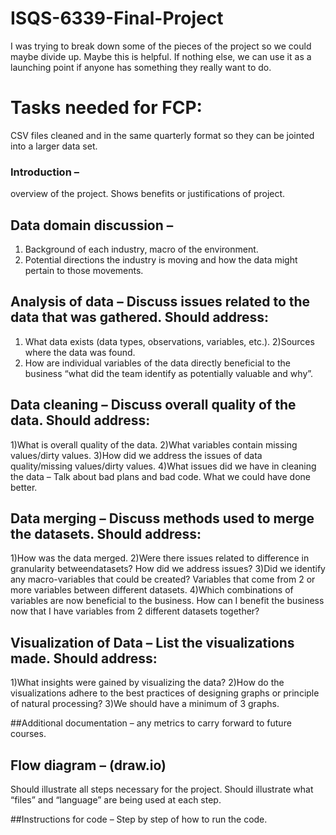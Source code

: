 # ISQS-6339-Final-Project

I was trying to break down some of the pieces of the project so we could maybe divide up. Maybe this is helpful. If nothing else, we can use it as a launching point if anyone has something they really want to do. 


# Tasks needed for FCP:
CSV files cleaned and in the same quarterly format so they can be jointed into a larger data set.

### Introduction – 
overview of the project. 
Shows benefits or justifications of project.

## Data domain discussion – 
1) Background of each industry, macro of the environment.
2) Potential directions the industry is moving and how the data might pertain to those movements.

## Analysis of data – Discuss issues related to the data that was gathered. Should address:
1) What data exists (data types, observations, variables, etc.).
2)Sources where the data was found.
3) How are individual variables of the data directly beneficial to the business “what did the team identify as potentially valuable and why”.


## Data cleaning – Discuss overall quality of the data. Should address:
1)What is overall quality of the data.
2)What variables contain missing values/dirty values.
3)How did we address the issues of data quality/missing values/dirty values.
4)What issues did we have in cleaning the data – Talk about bad plans and bad code. What we could have done better.

## Data merging – Discuss methods used to merge the datasets. Should address:
1)How was the data merged.
2)Were there issues related to difference in granularity betweendatasets? How did we address issues?
3)Did we identify any macro-variables that could be created? Variables that come from 2 or more variables between different datasets.
4)Which combinations of variables are now beneficial to the business. How can I benefit the business now that I have variables from 2 different datasets together? 

## Visualization of Data – List the visualizations made. Should address:
1)What insights were gained by visualizing the data?
2)How do the visualizations adhere to the best practices of designing graphs or principle of natural processing?
3)We should have a minimum of 3 graphs.

##Additional documentation – any metrics to carry forward to future courses.

## Flow diagram – (draw.io) 
Should illustrate all steps necessary for the project. Should illustrate what “files” and “language” are being used at each step.

##Instructions for code – Step by step of how to run the code.
